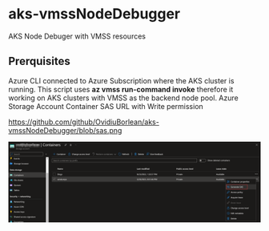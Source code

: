 # aks-vmssNodeDebugger
AKS Node Debuger with VMSS resources

## Prerquisites

Azure CLI connected to Azure Subscription where the AKS cluster is running. This script uses **az vmss run-command invoke** therefore it working on AKS clusters with VMSS as the backend node pool. 
Azure Storage Account Container SAS URL with Write permission

https://github.com/github/OvidiuBorlean/aks-vmssNodeDebugger/blob/sas.png


![SAS](sas.png)


